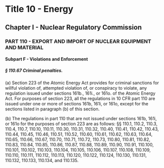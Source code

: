 
# Title 10 - Energy
## Chapter I - Nuclear Regulatory Commission
### PART 110 - EXPORT AND IMPORT OF NUCLEAR EQUIPMENT AND MATERIAL
#### Subpart F - Violations and Enforcement
##### § 110.67 Criminal penalties.

(a) Section 223 of the Atomic Energy Act provides for criminal sanctions for willful violation of, attempted violation of, or conspiracy to violate, any regulation issued under sections 161b., 161i., or 161o. of the Atomic Energy Act. For purposes of section 223, all the regulations in 10 CFR part 110 are issued under one or more of sections 161b, 161i, or 161o, except for the sections listed in paragraph (b) of this section.

(b) The regulations in part 110 that are not issued under sections 161b, 161i, or 161o for the purposes of section 223 are as follows: §§ 110.1, 110.2, 110.3, 110.4, 110.7, 110.10, 110.11, 110.30, 110.31, 110.32, 110.40, 110.41, 110.42, 110.43, 110.44, 110.45, 110.46, 110.51, 110.52, 110.60, 110.61, 110.62, 110.63, 110.64, 110.65, 110.66, 110.67, 110.70, 110.71, 110.72, 110.73, 110.80, 110.81, 110.82, 110.83, 110.84, 110.85, 110.86, 110.87, 110.88, 110.89, 110.90, 110.91, 110.100, 110.101, 110.102, 110.103, 110.104, 110.105, 110.106, 110.107, 110.108, 110.109, 110.110, 110.111, 110.112, 110.113, 110.120, 110.122, 110.124, 110.130, 110.131, 110.132, 110.133, 110.134, and 110.135.
